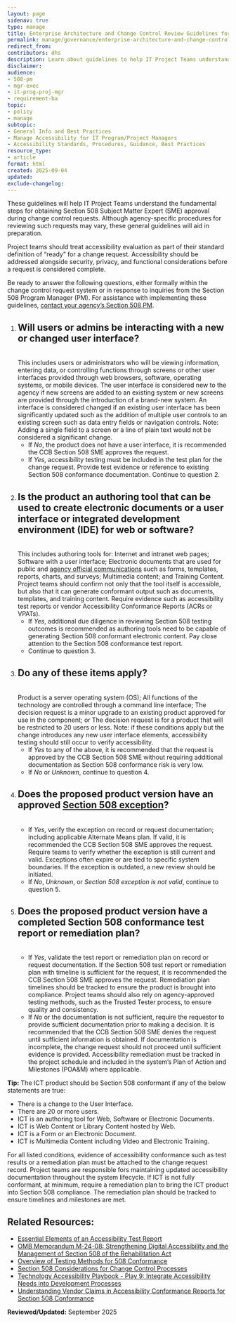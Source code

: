 ```yaml
---
layout: page
sidenav: true
type: manage
title: Enterprise Architecture and Change Control Review Guidelines for Project Teams
permalink: manage/governance/enterprise-architecture-and-change-control/
redirect_from: 
contributors: dhs
description: Learn about guidelines to help IT Project Teams understand the fundamental steps for obtaining Section 508 Subject Matter Expert (SME) approval during change control requests.
disclaimer: 
audience: 
- 508-pm
- mgr-exec
- it-prog-proj-mgr
- requirement-ba
topic: 
- policy
- manage
subtopic: 
- General Info and Best Practices
- Manage Accessibility for IT Program/Project Managers
- Accessibility Standards, Procedures, Guidance, Best Practices
resource_type: 
- article
format: html
created: 2025-09-04
updated: 
exclude-changelog: 
---
```

These guidelines will help IT Project Teams understand the fundamental steps for obtaining Section 508 Subject Matter Expert (SME) approval during change control requests. Although agency-specific procedures for reviewing such requests may vary, these general guidelines will aid in preparation.

Project teams should treat accessibility evaluation as part of their standard definition of “ready” for a change request. Accessibility should be addressed alongside security, privacy, and functional considerations before a request is considered complete.

Be ready to answer the following questions, either formally within the change control request system or in response to inquiries from the Section 508 Program Manager (PM). For assistance with implementing these guidelines, [contact your agency’s Section 508 PM]({{site.baseurl}}/tools/program-manager-listing/).
 
<ol class="usa-process-list">
  <li class="usa-process-list__item">
    <h2 class="usa-process-list__heading">Will users or admins be interacting with a new or changed user interface?</h2> <br>This includes users or administrators who will be viewing information, entering data, or controlling functions through screens or other user interfaces provided through web browsers, software, operating systems, or mobile devices. The user interface is considered new to the agency if new screens are added to an existing system or new screens are provided through the introduction of a brand-new system. An interface is considered changed if an existing user interface has been significantly updated such as the addition of multiple user controls to an existing screen such as data entry fields or navigation controls. Note: Adding a single field to a screen or a line of plain text would not be considered a significant change. 
    <ul>
   <li>If <em>No</em>, the product does not have a user interface, it is recommended the CCB Section 508 SME approves the request.</li>  
  <li>If <em>Yes</em>, accessibility testing must be included in the test plan for the change request. Provide test evidence or reference to existing Section 508 conformance documentation. Continue to question 2.</li></ul></li>
  
<li class="usa-process-list__item">
<h2 class="usa-process-list__heading">Is the product an authoring tool that can be used to create electronic documents or a user interface or integrated development environment (IDE) for web or software?</h2> <br>This includes authoring tools for: Internet and intranet web pages; Software with a user interface; Electronic documents that are used for public and <a href="{{site.baseurl}}/tools/glossary/#a">agency official communications</a> such as forms, templates, reports, charts, and surveys; Multimedia content; and Training Content. Project teams should confirm not only that the tool itself is accessible, but also that it can generate conformant output such as documents, templates, and training content. Require evidence such as accessibility test reports or vendor Accessibility Conformance Reports (ACRs or VPATs). 
    <ul>
   <li>If <em>Yes</em>, additional due diligence in reviewing Section 508 testing outcomes is recommended as authoring tools need to be capable of generating Section 508 conformant electronic content. Pay close attention to the Section 508 conformance test report.</li>   
  <li>Continue to question 3.</li></ul></li>

  <li class="usa-process-list__item">
<h2 class="usa-process-list__heading">Do any of these items apply?</h2> <br>Product is a server operating system (OS); All functions of the technology are controlled through a command line interface; The decision request is a minor upgrade to an existing product approved for use in the component; or The decision request is for a product that will be restricted to 20 users or less. Note: if these conditions apply but the change introduces any new user interface elements, accessibility testing should still occur to verify accessibility. 
      <ul>
   <li>If <em>Yes</em> to any of the above, it is recommended that the request is approved by the CCB Section 508 SME without requiring additional documentation as Section 508 conformance risk is very low.</li>   
  <li> If <em>No</em> or <em>Unknown</em>, continue to question 4.</li></ul></li> 
    
<li class="usa-process-list__item">
<h2 class="usa-process-list__heading">Does the proposed product version have an approved <a href="{{site.baseurl}}/buy/understanding-section-508-exceptions/">Section 508 exception</a>?</h2> <br>
      <ul>  
  <li>If <em>Yes</em>, verify the exception on record or request documentation; including applicable Alternate Means plan. If valid, it is recommended the CCB Section 508 SME approves the request. Require teams to verify whether the exception is still current and valid. Exceptions often expire or are tied to specific system boundaries. If the exception is outdated, a new review should be initiated.</li>  
   <li>If <em>No</em>, <em>Unknown</em>, or <em>Section 508 exception is not valid</em>, continue to question 5.</li></ul></li> 

  <li class="usa-process-list__item">
<h2 class="usa-process-list__heading">Does the proposed product version have a completed Section 508 conformance test report or remediation plan?</h2> <br>
      <ul>   
   <li>If <em>Yes</em>, validate the test report or remediation plan on record or request documentation. If the Section 508 test report or remediation plan with timeline is sufficient for the request, it is recommended the CCB Section 508 SME approves the request. Remediation plan timelines should be tracked to ensure the product is brought into compliance. Project teams should also rely on agency-approved testing methods, such as the Trusted Tester process, to ensure quality and consistency.</li>   
  <li>If <em>No</em> or the documentation is not sufficient, require the requestor to provide sufficient documentation prior to making a decision. It is recommended that the CCB Section 508 SME denies the request until sufficient information is obtained. If documentation is incomplete, the change request should not proceed until sufficient evidence is provided. Accessibility remediation must be tracked in the project schedule and included in the system’s Plan of Action and Milestones (POA&M) where applicable.</li></ul></li></ol>

<div class="border-base radius-lg border-1px padding-1 bg-primary-lighter" style="margin-top: 1.0em;"><strong>Tip:</strong> The ICT product should be Section 508 conformant if any of the below statements are true:
<ul>
<li>There is a change to the User Interface.</li>
<li>There are 20 or more users.</li>
<li>ICT is an authoring tool for Web, Software or Electronic Documents.</li>
<li>ICT is Web Content or Library Content hosted by Web.</li>
<li>ICT is a Form or an Electronic Document.</li>
<li>ICT is Multimedia Content including Video and Electronic Training.</li></ul>
For all listed conditions, evidence of accessibility conformance such as test results or a remediation plan must be attached to the change request record. Project teams are responsible fors maintaining updated accessibility documentation throughout the system lifecycle. If ICT is not fully conformant, at minimum, require a remediation plan to bring the ICT product into Section 508 compliance. The remediation plan should be tracked to ensure timelines and milestones are met.</div>

<h2>Related Resources:</h2>

* [Essential Elements of an Accessibility Test Report]({{site.baseurl}}/test/elements-of-an-accessibility-test-report/)  
* <a href="https://bidenwhitehouse.archives.gov/omb/management/ofcio/m-24-08-strengthening-digital-accessibility-and-the-management-of-section-508-of-the-rehabilitation-act/" target="_blank" class="usa-link--external">OMB Memorandum M-24-08: Strengthening Digital Accessibility and the Management of Section 508 of the Rehabilitation Act</a>
* [Overview of Testing Methods for 508 Conformance]({{site.baseurl}}/test/testing-overview/)  
* [Section 508 Considerations for Change Control Processes]({{site.baseurl}}/manage/governance/section-508-for-change-control-processes/) 
* [Technology Accessibility Playbook \- Play 9: Integrate Accessibility Needs into Development Processes]({{site.baseurl}}/manage/playbooks/technology-accessibility-playbook/09/)
* [Understanding Vendor Claims in Accessibility Conformance Reports for Section 508 Conformance]({{site.baseurl}}/buy/understand-claims/)   

**Reviewed/Updated:** September 2025
